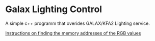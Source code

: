 # Galax Lighting Control
A simple c++ programm that overides GALAX/KFA2 Lighting service.


[Instructions on finding the memory addresses of the RGB values](instructions.md)
